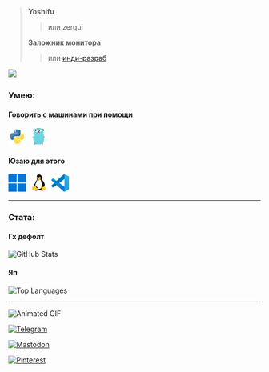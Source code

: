 >__Yoshifu__
>> или zerqui
>
>__Заложник монитора__
>> или [инди-разраб](https://telegra.ph/Indi-razrabotchik-03-21)

<div id="header">
  <img src="https://media0.giphy.com/media/v1.Y2lkPTc5MGI3NjExM2RsaGlvZ3hxbzNlNXM0MjUyM2p0ZXJteTN2cnVvZDhmc3QwY2QwNiZlcD12MV9pbnRlcm5hbF9naWZfYnlfaWQmY3Q9cw/eMBuQb8FaRm2boCG5i/giphy.gif" width="200"/>
</div>

### Умею:
#### Говорить с машинами при помощи <div>
  <img src="https://github.com/devicons/devicon/blob/master/icons/python/python-original.svg" title="Python" alt="Python" width="35" height="35"/>&nbsp;
  <img src="https://github.com/devicons/devicon/blob/master/icons/go/go-original.svg" title="Golang" alt="Golang" width="35" height="35"/>&nbsp;
</div>

#### Юзаю для этого 
<div>
  <img src="https://github.com/devicons/devicon/blob/master/icons/windows11/windows11-original.svg" title="Windows11" alt="Windows11" width="35" height="35"/>&nbsp;
  <img src="https://github.com/devicons/devicon/blob/master/icons/linux/linux-original.svg" title="Linux" alt="Linux" width="35" height="35"/>&nbsp;
  <img src="https://github.com/devicons/devicon/blob/master/icons/vscode/vscode-original.svg" title="VSCode" alt="VSCode" width="35" height="35"/>&nbsp;
</div>

---

### Cтата:
#### Гх дефолт

![GitHub Stats](https://github-readme-stats.vercel.app/api?username=zerqui&show_icons=true&theme=blue_navy)

#### Яп
![Top Languages](https://github-readme-stats.vercel.app/api/top-langs/?username=zerqui&layout=compact&theme=blue_navy)

---


![Animated GIF](https://media2.giphy.com/media/v1.Y2lkPTc5MGI3NjExdGhpczczemh6Z293ZWFibW93djgxOGZhd3YzenJrZmZnMnlpYjhhOSZlcD12MV9pbnRlcm5hbF9naWZfYnlfaWQmY3Q9cw/8DvRrE3heEFcY95Jih/giphy.gif)

[![Telegram](https://img.shields.io/badge/Telegram-black?style=flat-square&logo=Telegram)](https://t.me/yaysgx)

[![Mastodon](https://img.shields.io/badge/Mastodon-black?style=flat-square&logo=Mastodon)](https://infosec.exchange/@sxinoby)

[![Pinterest](https://img.shields.io/badge/Pinterest-black?style=flat-square&logo=Pinterest)](https://ru.pinterest.com/xxxzerqui/)
